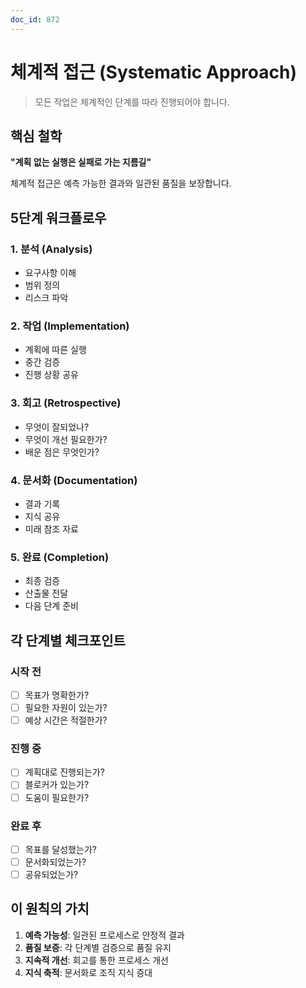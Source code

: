 ```yaml
---
doc_id: 872
---
```


# 체계적 접근 (Systematic Approach)

> 모든 작업은 체계적인 단계를 따라 진행되어야 합니다.

## 핵심 철학

**"계획 없는 실행은 실패로 가는 지름길"**

체계적 접근은 예측 가능한 결과와 일관된 품질을 보장합니다.

## 5단계 워크플로우

### 1. 분석 (Analysis)
- 요구사항 이해
- 범위 정의
- 리스크 파악

### 2. 작업 (Implementation)
- 계획에 따른 실행
- 중간 검증
- 진행 상황 공유

### 3. 회고 (Retrospective)
- 무엇이 잘되었나?
- 무엇이 개선 필요한가?
- 배운 점은 무엇인가?

### 4. 문서화 (Documentation)
- 결과 기록
- 지식 공유
- 미래 참조 자료

### 5. 완료 (Completion)
- 최종 검증
- 산출물 전달
- 다음 단계 준비

## 각 단계별 체크포인트

### 시작 전
- [ ] 목표가 명확한가?
- [ ] 필요한 자원이 있는가?
- [ ] 예상 시간은 적절한가?

### 진행 중
- [ ] 계획대로 진행되는가?
- [ ] 블로커가 있는가?
- [ ] 도움이 필요한가?

### 완료 후
- [ ] 목표를 달성했는가?
- [ ] 문서화되었는가?
- [ ] 공유되었는가?

## 이 원칙의 가치

1. **예측 가능성**: 일관된 프로세스로 안정적 결과
2. **품질 보증**: 각 단계별 검증으로 품질 유지
3. **지속적 개선**: 회고를 통한 프로세스 개선
4. **지식 축적**: 문서화로 조직 지식 증대